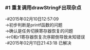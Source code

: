 ### #1    重复调用drawStringF出现杂点
   -#2015年02月10日12:57:09    
  ->初步判断是printf函数的问题   
  ->确认是任务切换寄存器恢复的问题  
  ->r0和r1寄存器恢复次序颠倒导致未知错误   
  -#2015年02月11日21:43:18  已解决